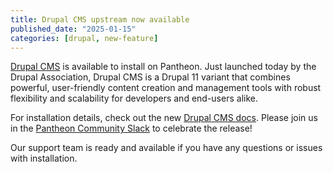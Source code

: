 ```yaml
---
title: Drupal CMS upstream now available
published_date: "2025-01-15"
categories: [drupal, new-feature]
---
```


[Drupal CMS](https://new.drupal.org/drupal-cms) is available to install on Pantheon. Just launched today by the Drupal Association, Drupal CMS is a Drupal 11 variant that combines powerful, user-friendly content creation and management tools with robust flexibility and scalability for developers and end-users alike.

For installation details, check out the new [Drupal CMS docs](/supported-drupal#drupal-cms-on-pantheon). Please join us in the [Pantheon Community Slack](https://docs.pantheon.io/pantheon-community) to celebrate the release!

Our support team is ready and available if you have any questions or issues with installation. 
